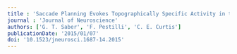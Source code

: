```yaml
---
title : 'Saccade Planning Evokes Topographically Specific Activity in the Dorsal and Ventral Streams'
journal : 'Journal of Neuroscience'
authors: ['G. T. Saber', 'F. Pestilli', 'C. E. Curtis']
publicationDate: '2015/01/07'
doi: '10.1523/jneurosci.1687-14.2015'
---
```

